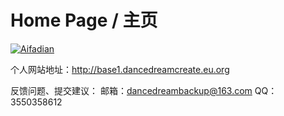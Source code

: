 # Home Page / 主页

[![Aifadian](https://ts1.cn.mm.bing.net/th?id=ODLS.410483d2-ce7f-4190-9cb1-30b36831c1e5&w=16&h=16&o=6&pid=1.2)](https://afdian.net/a/GreatToolKit)

个人网站地址：http://base1.dancedreamcreate.eu.org

反馈问题、提交建议：
邮箱：dancedreambackup@163.com
QQ：3550358612
